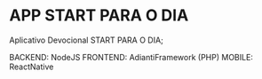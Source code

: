 # APP START PARA O DIA

Aplicativo Devocional START PARA O DIA;

BACKEND: NodeJS
FRONTEND: AdiantiFramework (PHP)
MOBILE: ReactNative
